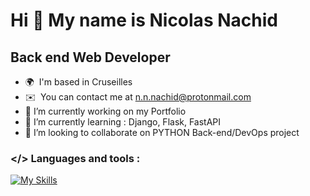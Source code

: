 Hi 👋 My name is Nicolas Nachid
===============================

Back end Web Developer
------------------------

* 🌍  I'm based in Cruseilles
* ✉️  You can contact me at [n.n.nachid@protonmail.com](mailto:n.n.nachid@protonmail.com)
* 🔭  I’m currently working on my Portfolio
* 🌱  I’m currently learning : Django, Flask, FastAPI
* 👯  I’m looking to collaborate on PYTHON Back-end/DevOps project
### </> Languages and tools : 
[![My Skills](https://skillicons.dev/icons?i=django,docker,vscode,symfony,py,go,postgres,php,npm,nginx,linux)](https://skillicons.dev)

